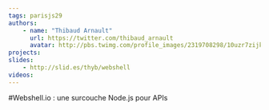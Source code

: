 ```yaml
---
tags: parisjs29
authors:
    - name: "Thibaud Arnault"
      url: https://twitter.com/thibaud_arnault
      avatar: http://pbs.twimg.com/profile_images/2319708298/10uzr7zijkdahlitqz3q_bigger.jpeg
projects:
slides:
    - http://slid.es/thyb/webshell
videos:
---
```

#Webshell.io : une surcouche Node.js pour APIs
